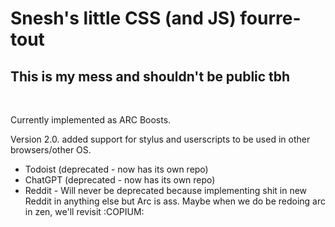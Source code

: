 # Snesh's little CSS (and JS) fourre-tout 

## This is my mess and shouldn't be public tbh 

<br> 

Currently implemented as ARC Boosts. 

Version 2.0. added support for stylus and userscripts to be used in other browsers/other OS. 

- Todoist (deprecated - now has its own repo) 
- ChatGPT (deprecated - now has its own repo) 
- Reddit - Will never be deprecated because implementing shit in new Reddit in anything else but Arc is ass. Maybe when we do be redoing arc in zen, we'll revisit :COPIUM: 
